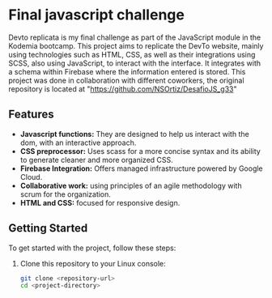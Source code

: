 # Final javascript challenge

Devto replicata is my final challenge as part of the JavaScript module in the Kodemia bootcamp. This project aims to replicate the DevTo website, mainly using technologies such as HTML, CSS, as well as their integrations using SCSS, also using JavaScript, to interact with the interface. It integrates with a schema within Firebase where the information entered is stored. This project was done in collaboration with different coworkers, the original repository is located at "https://github.com/NSOrtiz/DesafioJS_g33"

## Features

- **Javascript functions:** They are designed to help us interact with the dom, with an interactive approach.
- **CSS preprocessor:** Uses scass for a more concise syntax and its ability to generate cleaner and more organized CSS.
- **Firebase Integration:** Offers managed infrastructure powered by Google Cloud.
- **Collaborative work:** using principles of an agile methodology with scrum for the organization.
- **HTML and CSS:** focused for responsive design.

## Getting Started

To get started with the project, follow these steps:

1. Clone this repository to your Linux console:
   ```bash
   git clone <repository-url>
   cd <project-directory>

